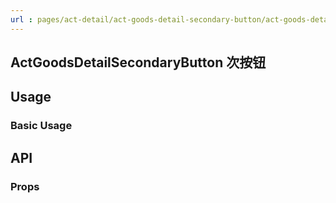 ```yaml
---
url : pages/act-detail/act-goods-detail-secondary-button/act-goods-detail-secondary-button
---
```


## ActGoodsDetailSecondaryButton 次按钮


## Usage

### Basic Usage

## API

### Props


